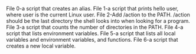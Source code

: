 File 0-a script that creates an alias.
File 1-a script that prints hello user, where user is the current Linux user.
File 2-Add /action to the PATH. /action should be the last directory the shell looks into when looking for a program.
File 3-a script that counts the number of directories in the PATH.
File 4-a script that lists environment variables.
File 5-a script that lists all local variables and environment variables, and functions.
File 6-a script that creates a new local variable.

